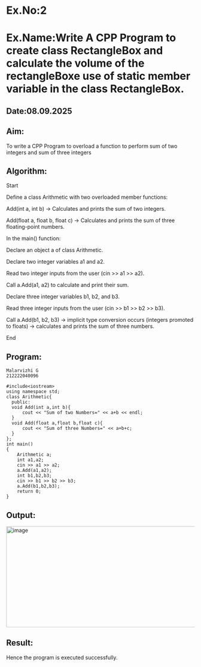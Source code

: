 # Ex.No:2
# Ex.Name:Write A CPP Program to create class RectangleBox and calculate the volume of the rectangleBoxe use of static member variable in the class RectangleBox.
## Date:08.09.2025
## Aim:
To write a CPP Program to overload a function to perform sum of two integers and sum of three integers

## Algorithm:
Start

Define a class Arithmetic with two overloaded member functions:

Add(int a, int b) → Calculates and prints the sum of two integers.

Add(float a, float b, float c) → Calculates and prints the sum of three floating-point numbers.

In the main() function:

Declare an object a of class Arithmetic.

Declare two integer variables a1 and a2.

Read two integer inputs from the user (cin >> a1 >> a2).

Call a.Add(a1, a2) to calculate and print their sum.

Declare three integer variables b1, b2, and b3.

Read three integer inputs from the user (cin >> b1 >> b2 >> b3).

Call a.Add(b1, b2, b3) → implicit type conversion occurs (integers promoted to floats) → calculates and prints the sum of three numbers.

End




## Program:
```
Malarvizhi G
212222040096
```
```
#include<iostream>
using namespace std;
class Arithmetic{
  public:
  void Add(int a,int b){
      cout << "Sum of two Numbers=" << a+b << endl;
  }
  void Add(float a,float b,float c){
      cout << "Sum of three Numbers=" << a+b+c;
  }
};
int main()
{
    Arithmetic a;
    int a1,a2;
    cin >> a1 >> a2;
    a.Add(a1,a2);
    int b1,b2,b3;
    cin >> b1 >> b2 >> b3;
    a.Add(b1,b2,b3);
    return 0;
}
```


## Output:
<img width="1329" height="269" alt="image" src="https://github.com/user-attachments/assets/1fd8e286-baa9-417d-a137-5b0d771b1096" />



## Result:
Hence the program is executed successfully.
